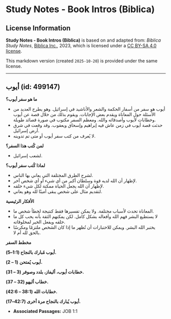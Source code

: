 # Study Notes - Book Intros (Biblica)

## License Information

**Study Notes - Book Intros (Biblica)** is based on and adapted from: _Biblica Study Notes_, [Biblica Inc.](https://www.biblica.com/), 2023, which is licensed under a [CC BY-SA 4.0 license](https://creativecommons.org/licenses/by-sa/4.0/legalcode.en).

This markdown version (created `2025-10-20`) is provided under the same license.



--------------------------------

## أيوب (id: 499147)

**ما هو سفر أيوب؟**

* أيوب هو سفر من أسفار الحكمة والشعر والأناشيد في إسرائيل. وهو يطرح العديد من الأسئلة حول المعاناة ويقدم بعض الإجابات. ويقوم بذلك من خلال قصة عن أيوب وخطابات لأيوب وأصدقائه والله. ومعظم السفر مكتوب في صورة قصائد طويلة.
* حدثت قصة أيوب في زمن عاش فيه إبراهيم وإسحاق ويعقوب. وقد وقعت في شرق أرض إسرائيل.
* لا يُعرف من كتب سفر أيوب أو متى تم تدوينه.

**لمن كُتب هذا السفر؟**

* لشعب إسرائيل.

**لماذا كُتب سفر أيوب؟**

* لشرح الطرق المختلفة التي يعاني بها الناس.
* لإظهار أن الله لديه قوة وسلطان أكبر من أي شيء أو أي شخص آخر.
* لإظهار أن الله يجعل الحياة ممكنة لكل شيء خلقه.
* لتقديم مثال على شخص يبقى أمينًا لله وهو يعاني.

**الأفكار الرئيسية**

* المعاناة تحدث لأسباب مختلفة. ولا يمكن تفسيرها فقط كنتيجة لخطأ شخص ما.
* لا يستطيع البشر فهم الله وأفعاله بشكل كامل. لكن يمكنهم الثقة بأنه يحب كل ما خلقه ويفعل الخير لمخلوقاته.
* يختبر الله البشر. ويمكن للاختبارات أن تُظهر ما إذا كان الشخص ملتزمًا ومكرسًا بالحق لله أم لا.

**مخطط السفر**

**أيوب مُبارك بالنجاح (1:1–5\).**

**أيوب يُمتحن** **(1 – 2\).**

**خطابات أيوب،** **أليفاز، بلدد وصوفر (3 – 31\).**

**خطاب أليهو (32 – 37\).**

**خطابات الله (38:1 – 42:6\).**

**أيوب يُبارك بالنجاح مرة أخرى (42:7–17\).**

* **Associated Passages:** JOB 1:1

